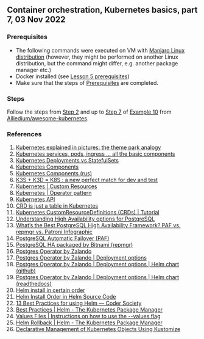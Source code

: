 ## Container orchestration, Kubernetes basics, part 7, 03 Nov 2022

### Prerequisites ###

- The following commands were executed on VM with [Manjaro Linux distribution](https://manjaro.org/download/) (however, they might be performed on another Linux distribution, but the command might differ, e.g. another package manager etc.)
- Docker installed (see [Lesson 5 prerequisites](../05_docker_basic_commands_postgres_23-aug-2022/README.md))
- Make sure that the steps of [Prerequisites](https://github.com/Alliedium/awesome-kubernetes/tree/main#1-prerequisites)
are completed.

### Steps ###

Follow the steps from [Step 2](https://github.com/Alliedium/awesome-kubernetes/tree/main/10-zalando-postgres-ha-operator#2-see-new-custom-resource-definitions) and up to [Step 7](https://github.com/Alliedium/awesome-kubernetes/tree/main/10-zalando-postgres-ha-operator#7-check-spring-boot-api-installation) of [Example 10](https://github.com/Alliedium/awesome-kubernetes/tree/main/10-zalando-postgres-ha-operator)
from [Alliedium/awesome-kubernetes](https://github.com/Alliedium/awesome-kubernetes/).

### References ###

1. [Kubernetes explained in pictures: the theme park analogy](https://danlebrero.com/2018/07/09/kubernetes-explained-in-pictures-the-theme-park-analogy/)
2. [Kubernetes services, pods, ingress ... all the basic components](https://www.padok.fr/en/blog/kubernetes-essentials-components-pods-services)
3. [Kubernetes Deployments vs StatefulSets](https://stackoverflow.com/questions/41583672/kubernetes-deployments-vs-statefulsets#:~:text=Deployment%20is%20a%20resource%20to,be%20using%20its%20own%20Volume)
4. [Kubernetes Components](https://kubernetes.io/docs/concepts/overview/components/)
5. [Kubernetes Components (rus)](https://kubernetes.io/ru/docs/concepts/overview/components/)
6. [K3S + K3D = K8S : a new perfect match for dev and test](https://www.sokube.ch/post/k3s-k3d-k8s-a-new-perfect-match-for-dev-and-test)
7. [Kubernetes | Custom Resources](https://kubernetes.io/docs/concepts/extend-kubernetes/api-extension/custom-resources/)
8. [Kubernetes | Operator pattern](https://kubernetes.io/docs/concepts/extend-kubernetes/operator/)
9. [Kubernetes API](https://kubernetes.io/docs/reference/kubernetes-api/)
10. [CRD is just a table in Kubernetes](https://itnext.io/crd-is-just-a-table-in-kubernetes-13e15367bbe4)
11. [Kubernetes CustomResourceDefinitions (CRDs) | Tutorial](https://www.containiq.com/post/kubernetes-crds-custom-resource-definitions)
12. [Understanding High Availability
    options for PostgreSQL](https://postgresconf.org/system/events/document/000/000/801/PostgreSQL_Conference.pdf)
13. [What’s the Best PostgreSQL High Availability Framework? PAF vs. repmgr vs. Patroni Infographic](https://medium.com/@kristi.anderson/whats-the-best-postgresql-high-availability-framework-paf-vs-repmgr-vs-patroni-infographic-8f11f3972ef3)
14. [PostgreSQL Automatic Failover (PAF)](https://github.com/ClusterLabs/PAF)
15. [PostgreSQL HA packaged by Bitnami (repmgr)](https://github.com/bitnami/charts/tree/master/bitnami/postgresql-ha/)
16. [Postgres Operator by Zalando](https://github.com/zalando/postgres-operator)
17. [Postgres Operator by Zalando | Deployment options](https://github.com/zalando/postgres-operator/blob/master/docs/quickstart.md#deployment-options)
18. [Postgres Operator by Zalando | Deployment options | Helm chart (github)](https://github.com/zalando/postgres-operator/blob/master/docs/quickstart.md#helm-chart)
19. [Postgres Operator by Zalando | Deployment options | Helm chart (readthedocs)](https://postgres-operator.readthedocs.io/en/latest/quickstart/#helm-chart)
20. [Helm install in certain order](https://stackoverflow.com/questions/51957676/helm-install-in-certain-order)
21. [Helm Install Order in Helm Source Code](https://github.com/helm/helm/blob/12f1bc0acdeb675a8c50a78462ed3917fb7b2e37/pkg/releaseutil/kind_sorter.go)
22. [13 Best Practices for using Helm — Coder Society](https://codersociety.com/blog/articles/helm-best-practices)
23. [Best Practices | Helm - The Kubernetes Package Manager](https://helm.sh/docs/chart_best_practices/)
24. [Values Files | Instructions on how to use the --values flag](https://helm.sh/docs/chart_template_guide/values_files/)
25. [Helm Rollback | Helm - The Kubernetes Package Manager](https://helm.sh/docs/helm/helm_rollback/)
26. [Declarative Management of Kubernetes Objects Using Kustomize](https://kubernetes.io/docs/tasks/manage-kubernetes-objects/kustomization/)